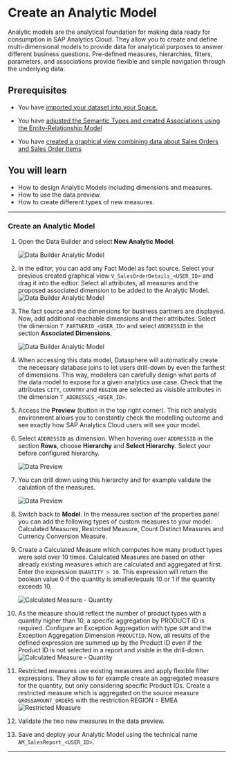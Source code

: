  
# Create an Analytic Model
Analytic models are the analytical foundation for making data ready for consumption in SAP Analytics Cloud. They allow you to create and define multi-dimensional models to provide data for analytical purposes to answer different business questions. Pre-defined measures, hierarchies, filters, parameters, and associations provide flexible and simple navigation through the underlying data.

## Prerequisites
 - You have [imported your dataset into your Space.](./dsp_modeling_1-import-dataset/dsp_modeling_1-import-dataset.md)

- You have [adjusted the Semantic Types and created Associations using the Entity-Relationship Model](/dsp_modeling_2-create-relationships/dsp_modeling_2-create-relationships.md)

- You have [created a graphical view combining data about Sales Orders and Sales Order Items](/dsp_modeling_3-create-graphical-view/dsp_modeling_3-create-graphical-view.md)


## You will learn
  - How to design Analytic Models including dimensions and measures.
  - How to use the data preview.
  - How to create different types of new measures.

---

### Create an Analytic Model
1. Open the Data Builder and select **New Analytic Model**.

    ![Data Builder Analytic Model](./images-dsp_modeling_4-create-analytic-model/DS_DataBuilder_AM.png)

2. In the editor, you can add any Fact Model as fact source. Select your previous created graphical view `V_SalesOrderDetails_<USER_ID>` and drag it into the edtior. Select all attributes, all measures and the proposed associated dimension to be added to the Analytic Model.
  ![Data Builder Analytic Model](./images-dsp_modeling_4-create-analytic-model/DS_AM_CopyProperties.png)
3. The fact source and the dimensions for business partners are displayed. Now, add additional reachable dimensions and their attributes. Select the dimension `T_PARTNERID_<USER_ID>` and select `ADDRESSID` in the section **Associated Dimensions**.

    ![Data Builder Analytic Model](./images-dsp_modeling_4-create-analytic-model/DS_AM_Dimension.png)

 4. When accessing this data model, Datasphere will automatically create the necessary database joins to let users drill-down by even the farthest of dimensions. This way, modelers can carefully design what parts of the data model to expose for a given analytics use case. Check that the attributes `CITY`, `COUNTRY` and `REGION` are selected as visisble attributes in the dimension `T_ADDRESSES_<USER_ID>`.

 5. Access the **Preview** (button in the top right corner). This rich analysis environment allows you to constantly check the modelling outcome and see exactly how SAP Analytics Cloud users will see your model.

 6. Select `ADDRESSID` as dimension. When hovering over `ADDRESSID` in the section **Rows**, choose **Hierarchy** and **Select Hierarchy**. Select your before configured hierarchy. 

    ![Data Preview](./images-dsp_modeling_4-create-analytic-model/DS_DataPreview.png)

7. You can drill down using this hierarchy and for example validate the calulation of the measures. 

    ![Data Preview](./images-dsp_modeling_4-create-analytic-model/DS_DrillDown_new.png)

8. Switch back to **Model**. In the measures section of the properties panel you can add the following types of custom measures to your model: Calculated Measures, Restricted Measure, Count Distinct Measures and Currency Conversion Measure.

9. Create a Calculated Measure which computes how many product types were sold over 10 times. Calulcated Measures are  based on other already existing measures which are calculated and aggregated at first.
Enter the expression `QUANTITY > 10`. This expression will return the boolean value 0 if the quantity is smaller/equals 10 or 1 if the quantity exceeds 10.

    ![Calculated Measure - Quantity](./images-dsp_modeling_4-create-analytic-model/DS_CM_Quantity.png)

10. As the measure should reflect the number of product types with a quantity higher than 10, a specific aggregation by PRODUCT ID is required. Configure an Exception Aggregation with type `SUM` and the Exception Aggregation Dimension `PRODUCTID`. Now, all results of the defined expression are summed up by the Product ID even if the Product ID is not selected in a report and visible in the drill-down. 
![Calculated Measure - Quantity](./images-dsp_modeling_4-create-analytic-model/DS_ExceptionAggregation.png)

11. Restricted measures use existing measures and apply flexible filter expressions. They allow to for example create an aggregated measure for the quantity, but only considering specific Product IDs. Create a restricted measure which is aggregated on the source measure `GROSSAMOUNT_ORDERS` with the restriction REGION = EMEA
![Restricted Measure](./images-dsp_modeling_4-create-analytic-model/DS_RestrictedMeasure.png)

12. Validate the two new measures in the data preview. 

13. Save and deploy your Analytic Model using the technical name `AM_SalesReport_<USER_ID>`.



---
